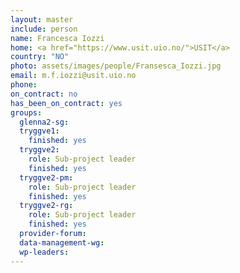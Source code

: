 ```yaml
---
layout: master
include: person
name: Francesca Iozzi
home: <a href="https://www.usit.uio.no/">USIT</a>
country: "NO"
photo: assets/images/people/Fransesca_Iozzi.jpg
email: m.f.iozzi@usit.uio.no
phone:
on_contract: no
has_been_on_contract: yes
groups:
  glenna2-sg:
  tryggve1:
    finished: yes
  tryggve2:
    role: Sub-project leader
    finished: yes
  tryggve2-pm:
    role: Sub-project leader
    finished: yes
  tryggve2-rg:
    role: Sub-project leader
    finished: yes
  provider-forum:
  data-management-wg:
  wp-leaders:
---
```

